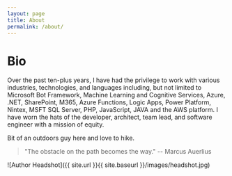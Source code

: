 ```yaml
---
layout: page
title: About
permalink: /about/
---
```


# Bio
Over the past ten-plus years, I have had the privilege to work with various industries, technologies, and languages including, but not limited to Microsoft Bot Framework, Machine Learning and Cognitive Services, Azure, .NET, SharePoint, M365, Azure Functions, Logic Apps, Power Platform, Nintex, MSFT SQL Server, PHP, JavaScript, JAVA and the AWS platform. I have worn the hats of the developer, architect, team lead, and software engineer with a mission of equity.

Bit of an outdoors guy here and love to hike.

> "The obstacle on the path becomes the way." -- Marcus Auerlius

![Author Headshot]({{ site.url }}{{ site.baseurl }}/images/headshot.jpg)